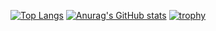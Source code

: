 [![Top Langs](https://github-readme-stats.vercel.app/api/top-langs/?username=ike-keichan&hide=HTML,CSS&layout=compact&theme=tokyonight)](https://github.com/anuraghazra/github-readme-stats)
[![Anurag's GitHub stats](https://github-readme-stats.vercel.app/api?username=ike-keichan&show_icons=true&theme=tokyonight)](https://github.com/anuraghazra/github-readme-stats)
[![trophy](https://github-profile-trophy.vercel.app/?username=ryo-ma&theme=tokyonight)](https://github.com/ryo-ma/github-profile-trophy)
